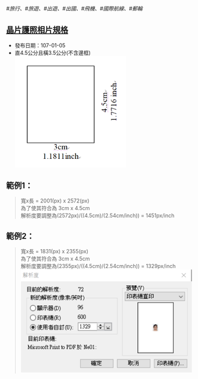 ###### #旅行、#旅遊、#出遊、#出國、#飛機、#國際航線、#郵輪

## [晶片護照相片規格](https://www.boca.gov.tw/cp-16-4123-c2932-1.html)
- 發布日期：107-01-05
- 直4.5公分且橫3.5公分(不含邊框)  
  ![](photo_size.png)
  
## 範例1：
> 寬x長 = 2001(px) x 2572(px)  
> 為了使其符合為 3cm x 4.5cm  
> 解析度要調整為(2572px)/((4.5cm)/(2.54cm/inch)) = 1451px/inch

## 範例2：
> 寬x長 = 1831(px) x 2355(px)  
> 為了使其符合為 3cm x 4.5cm  
> 解析度要調整為(2355px)/((4.5cm)/(2.54cm/inch)) = 1329px/inch  
  ![](adjust_resolution.png)
